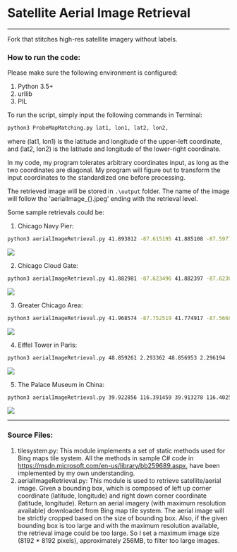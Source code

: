 # Satellite Aerial Image Retrieval

***************

Fork that stitches high-res satellite imagery without labels.

### How to run the code:

Please make sure the following environment is configured:

1. Python 3.5+
2. urllib
3. PIL

To run the script, simply input the following commands in Terminal:

```bash
python3 ProbeMapMatching.py lat1, lon1, lat2, lon2,
```

where (lat1, lon1) is the latitude and longitude of the upper-left coordinate, and (lat2, lon2) is the latitude and longitude of the lower-right coordinate. 

In my code, my program tolerates arbitrary coordinates input, as long as the two coordinates are diagonal. My program will figure out to transform the input coordinates to the standardized one before processing.


The retrieved image will be stored in `.\output` folder. The name of the image will follow the 'aerialImage_{}.jpeg' ending with the retrieval level. 

Some sample retrievals could be:

1. Chicago Navy Pier:

```bash
python3 aerialImageRetrieval.py 41.893812 -87.615195 41.885108 -87.597778
```

![](https://ws1.sinaimg.cn/large/006tKfTcgy1fq3s5b4wo9j31kw127hdu.jpg)

2. Chicago Cloud Gate:

```bash
python3 aerialImageRetrieval.py 41.882981 -87.623496 41.882397 -87.623076
```

![](https://ws2.sinaimg.cn/large/006tKfTcgy1fq3s5q070dj308p0g9mxh.jpg)

3. Greater Chicago Area:

```bash
python3 aerialImageRetrieval.py 41.968574 -87.752519 41.774917 -87.566837
```

![](https://ws1.sinaimg.cn/large/006tKfTcgy1fq3s64n5o8j30u1163163.jpg)

4. Eiffel Tower in Paris:

```bash
python3 aerialImageRetrieval.py 48.859261 2.293362 48.856953 2.296194
```

![](https://ws1.sinaimg.cn/large/006tKfTcgy1fq3s6jfe44j30tc10cgqz.jpg)

5. The Palace Museum in China:

```bash
python3 aerialImageRetrieval.py 39.922856 116.391459 39.913278 116.402509
```

![](https://ws3.sinaimg.cn/large/006tKfTcgy1fq3s71164jj31kw1sab2a.jpg)

******



### Source Files:
1. tilesystem.py:
  This module implements a set of static methods used for Bing maps tile system. All the methods in sample C# code in https://msdn.microsoft.com/en-us/library/bb259689.aspx, have been implemented by my own understanding.
2. aerialImageRetrieval.py:
  This module is used to retrieve satellite/aerial image. Given a bounding box, which is composed of left up corner coordinate (latitude, longitude) and right down corner coordinate (latitude, longitude). Return an aerial imagery (with maximum resolution available) downloaded from Bing map tile system. The aerial image will be strictly cropped based on the size of bounding box. Also, if the given bounding box is too large and with the maximum resolution available, the retrieval image could be too large. So I set a maximum image size (8192 * 8192 pixels), approximately 256MB, to filter too large images.









